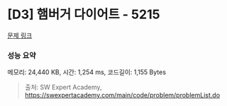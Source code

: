# [D3] 햄버거 다이어트 - 5215 

[문제 링크](https://swexpertacademy.com/main/code/problem/problemDetail.do?contestProbId=AWT-lPB6dHUDFAVT) 

### 성능 요약

메모리: 24,440 KB, 시간: 1,254 ms, 코드길이: 1,155 Bytes



> 출처: SW Expert Academy, https://swexpertacademy.com/main/code/problem/problemList.do